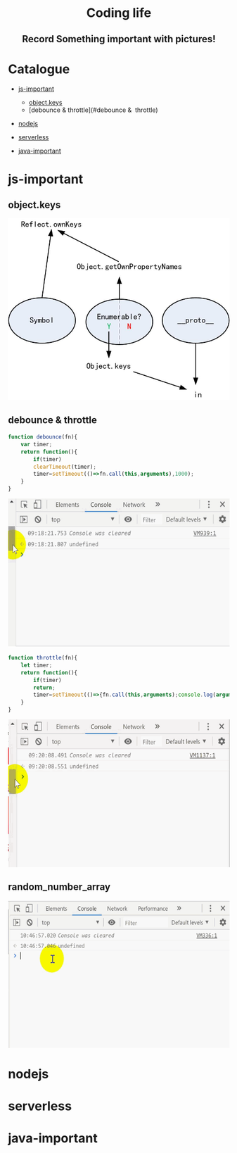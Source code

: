 <h1 align="center">Coding life</h1>


<h2 align="center">
Record Something important with pictures!</h2>
</p>

 
# Catalogue

- [js-important](#js-important)
    - [object.keys](#object.keys)
    - [debounce & throttle](#debounce&nbsp;& &nbsp;throttle)

- [nodejs](#nodejs)
- [serverless](#serverless)
- [java-important](#java-important)


# js-important
## object.keys
<p align="center">
<img src="pics/object-keys.jpg" width="600px"/>
</p>

## debounce & throttle


```javascript
function debounce(fn){
    var timer;
    return function(){
        if(timer) 
        clearTimeout(timer);
        timer=setTimeout(()=>fn.call(this,arguments),1000);
    }
}
```
<p align="center">
<img src="pics/debounce.gif" width="600px"/>
</p>

```javascript
function throttle(fn){
    let timer;
    return function(){
        if(timer) 
        return;
        timer=setTimeout(()=>{fn.call(this,arguments);console.log(arguments);timer=null;},1000);
    }
}
```
<p align="center">
    <img src="pics/throttle.gif" width="600px"/>
</p>


## random_number_array
<p align="center">
<img src="pics/random_number_array.gif" width="600px"/>
</p>

# nodejs
# serverless
# java-important
